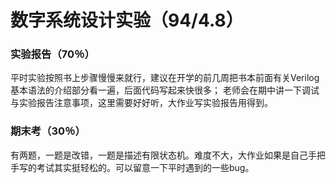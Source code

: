 # 数字系统设计实验（94/4.8）

### 实验报告（70％）
平时实验按照书上步骤慢慢来就行，建议在开学的前几周把书本前面有关Verilog基本语法的介绍部分看一遍，后面代码写起来快很多；
老师会在期中讲一下调试与实验报告注意事项，这里需要好好听，大作业写实验报告用得到。

### 期末考（30％）
有两题，一题是改错，一题是描述有限状态机。难度不大，大作业如果是自己手把手写的考试其实挺轻松的。可以留意一下平时遇到的一些bug。
